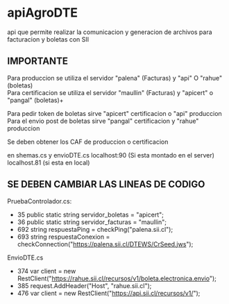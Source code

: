 # apiAgroDTE
api que permite realizar la comunicacion y generacion de archivos para facturacion y boletas con SII


## IMPORTANTE
Para produccion se utiliza el servidor "palena" (Facturas) y "api" O "rahue" (boletas)  
Para certificacion se utiliza el servidor "maullin" (Facturas) y "apicert" o "pangal" (boletas)+

Para pedir token de boletas sirve "apicert" certificacion o "api" produccion
Para el envio post de boletas sirve "pangal" certificacion y "rahue" produccion

Se deben obtener los CAF de produccion o certificacion

en shemas.cs y envioDTE.cs localhost:90 (Si esta montado en el server) localhost.81 (si esta en local)


## SE DEBEN CAMBIAR LAS LINEAS DE CODIGO
PruebaControlador.cs:  
* 35 public static string servidor_boletas = "apicert";  
* 36 public static string servidor_facturas = "maullin";  
* 692 string respuestaPing = checkPing("palena.sii.cl");  
* 693 string respuestaConexion = checkConnection("https://palena.sii.cl/DTEWS/CrSeed.jws");

EnvioDTE.cs
* 374 var client = new RestClient("https://rahue.sii.cl/recursos/v1/boleta.electronica.envio");
* 385 request.AddHeader("Host", "rahue.sii.cl"); 
* 476 var client = new RestClient("https://api.sii.cl/recursos/v1/");



